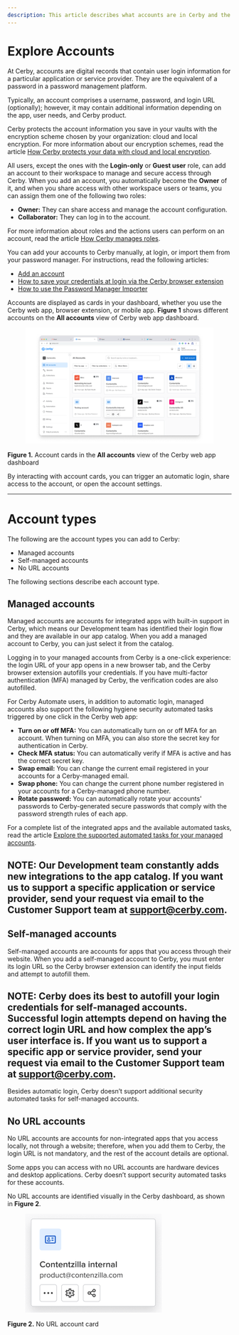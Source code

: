 ```yaml
---
description: This article describes what accounts are in Cerby and the type of accounts you can add to your workspace.
---
```


# Explore Accounts

At Cerby, accounts are digital records that contain user login information for a particular application or service provider. They are the equivalent of a password in a password management platform.

Typically, an account comprises a username, password, and login URL (optionally); however, it may contain additional information depending on the app, user needs, and Cerby product.

Cerby protects the account information you save in your vaults with the encryption scheme chosen by your organization: cloud and local encryption. For more information about our encryption schemes, read the article [How Cerby protects your data with cloud and local encryption](https://help.cerby.com/en/articles/8376548-how-cerby-protects-your-data-with-cloud-and-local-encryption).

All users, except the ones with the **Login-only** or **Guest user** role, can add an account to their workspace to manage and secure access through Cerby. When you add an account, you automatically become the **Owner** of it, and when you share access with other workspace users or teams, you can assign them one of the following two roles:

  * **Owner:** They can share access and manage the account configuration.
  * **Collaborator:** They can log in to the account.

For more information about roles and the actions users can perform on an account, read the article [How Cerby manages roles](https://help.cerby.com/en/articles/8500649-how-cerby-manages-roles).

You can add your accounts to Cerby manually, at login, or import them from your password manager. For instructions, read the following articles:

  * [Add an account](https://help.cerby.com/en/articles/8708374-add-an-account)
  * [How to save your credentials at login via the Cerby browser extension](https://help.cerby.com/en/articles/7239387-beta-how-to-save-your-credentials-at-login-via-the-cerby-browser-extension)
  * [How to use the Password Manager Importer](https://help.cerby.com/en/articles/7175132-how-to-use-the-password-manager-importer)

Accounts are displayed as cards in your dashboard, whether you use the Cerby web app, browser extension, or mobile app. **Figure 1** shows different accounts on the **All accounts** view of Cerby web app dashboard.

<figure><img src="../.gitbook/assets/T08O8UyQMj8nlwBP6IvFUSbgsZE7ee3C2GKACLugboVd5011viRyjua-Yl8N7cyT6pUFGTMwUb5gcH7O7S9VhOy8WF4C2t1CFS9bUNtnWRlHQvhT7_me0C2mjp4wuMQQUE51Y15B1rhpxxqkYAEsTCw.png" alt=""><figcaption></figcaption></figure>

**Figure 1.** Account cards in the **All accounts** view of the Cerby web app dashboard

By interacting with account cards, you can trigger an automatic login, share access to the account, or open the account settings.

* * *

# Account types

The following are the account types you can add to Cerby:

  * Managed accounts
  * Self-managed accounts
  * No URL accounts

The following sections describe each account type.

## Managed accounts

Managed accounts are accounts for integrated apps with built-in support in Cerby, which means our Development team has identified their login flow and they are available in our app catalog. When you add a managed account to Cerby, you can just select it from the catalog.

Logging in to your managed accounts from Cerby is a one-click experience: the login URL of your app opens in a new browser tab, and the Cerby browser extension autofills your credentials. If you have multi-factor authentication (MFA) managed by Cerby, the verification codes are also autofilled.

For Cerby Automate users, in addition to automatic login, managed accounts also support the following hygiene security automated tasks triggered by one click in the Cerby web app:

  * **Turn on or off MFA:** You can automatically turn on or off MFA for an account. When turning on MFA, you can also store the secret key for authentication in Cerby.
  * **Check MFA status:** You can automatically verify if MFA is active and has the correct secret key.
  * **Swap email:** You can change the current email registered in your accounts for a Cerby-managed email.
  * **Swap phone:** You can change the current phone number registered in your accounts for a Cerby-managed phone number.
  * **Rotate password:** You can automatically rotate your accounts' passwords to Cerby-generated secure passwords that comply with the password strength rules of each app.

For a complete list of the integrated apps and the available automated tasks, read the article [Explore the supported automated tasks for your managed accounts](https://help.cerby.com/en/articles/6263064-explore-the-supported-automated-tasks-for-your-managed-accounts).

**NOTE:** Our Development team constantly adds new integrations to the app catalog. If you want us to support a specific application or service provider, send your request via email to the Customer Support team at [support@cerby.com](mailto:support@cerby.com).
---

## Self-managed accounts

Self-managed accounts are accounts for apps that you access through their website. When you add a self-managed account to Cerby, you must enter its login URL so the Cerby browser extension can identify the input fields and attempt to autofill them.

**NOTE:** Cerby does its best to autofill your login credentials for self-managed accounts. Successful login attempts depend on having the correct login URL and how complex the app’s user interface is. If you want us to support a specific app or service provider, send your request via email to the Customer Support team at [support@cerby.com](mailto:support@cerby.com).
---

Besides automatic login, Cerby doesn’t support additional security automated tasks for self-managed accounts.

## No URL accounts

No URL accounts are accounts for non-integrated apps that you access locally, not through a website; therefore, when you add them to Cerby, the login URL is not mandatory, and the rest of the account details are optional.

Some apps you can access with no URL accounts are hardware devices and desktop applications. Cerby doesn’t support security automated tasks for these accounts.

No URL accounts are identified visually in the Cerby dashboard, as shown in **Figure 2**.

<figure><img src="../.gitbook/assets/TQ_M8ie-yaM-ZoIx25lZ9K2sFg9KZETAKIwvwInsDgNn_4jUROysgKmSNHWLmdmlyyVzsJHnYvAGYsq8zn9sEyLFZdVIpEhHHwCNDWKuGgW_N5Emt_90Jpp7nAYdsp7be6t85ZcSyypSRv3Qqw_PJDA.png" alt=""><figcaption></figcaption></figure>

**Figure 2.** No URL account card

